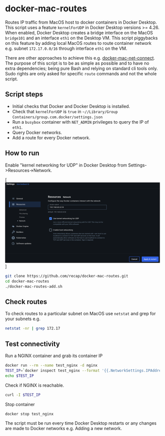 # docker-mac-routes

Routes IP traffic from MacOS host to docker containers in Docker Desktop. This script uses a feature `kernelForUDP` in Docker Desktop versions >= 4.26. When enabled, Docker Desktop creates a bridge interface on the MacOS `bridge101` and an interface `eth1` on the Desktop VM. This script piggybacks on this feature by adding local MacOS routes to route container network e.g. subnet `172.17.0.0/16` through interface `eth1` on the VM.

There are other approaches to achieve this e.g. [docker-mac-net-connect](https://github.com/chipmk/docker-mac-net-connect).
The purpose of this script is to be as simple as possible and to have no extra dependencies; being pure Bash and relying on standard cli tools only. Sudo rights are only asked for specific `route` commands and not the whole script.

## Script steps

- Initial checks that Docker and Docker Desktop is installed.
- Check that `kernelForUDP` is `true` in `~//Library/Group Containers/group.com.docker/settings.json`
- Run a `busybox` container with `NET_ADMIN` privileges to query the IP of `eth1`.
- Query Docker networks.
- Add a route for every Docker network.

## How to run

Enable "kernel networking for UDP" in Docker Desktop from Settings->Resources->Network.

[![docker](./docker-desktop.png)]

```bash
git clone https://github.com/recap/docker-mac-routes.git
cd docker-mac-routes
./docker-mac-routes-add.sh
```

## Check routes

To check routes to a particular subnet on MacOS use `netstat` and grep for your subnets e.g.

```bash
netstat -nr | grep 172.17                                                                                                                                                                                                             (base)
```

## Test connectivity

Run a NGINX container and grab its container IP

```bash
docker run --rm --name test_nginx -d nginx
TEST_IP=`docker inspect test_nginx --format '{{.NetworkSettings.IPAddress}}'`
echo $TEST_IP
```

Check if NGINX is reachable.

```bash
curl -I $TEST_IP
```

Stop container

```bash
docker stop test_nginx
```

The script must be run every time Docker Desktop restarts or any changes are made to Docker networks e.g. Adding a new network.
